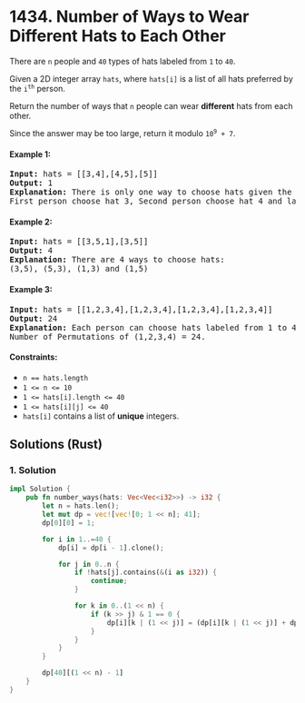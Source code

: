 # 1434. Number of Ways to Wear Different Hats to Each Other
There are `n` people and `40` types of hats labeled from `1` to `40`.

Given a 2D integer array `hats`, where `hats[i]` is a list of all hats preferred by the <code>i<sup>th</sup></code> person.

Return the number of ways that `n` people can wear **different** hats from each other.

Since the answer may be too large, return it modulo <code>10<sup>9</sup> + 7</code>.

#### Example 1:
<pre>
<strong>Input:</strong> hats = [[3,4],[4,5],[5]]
<strong>Output:</strong> 1
<strong>Explanation:</strong> There is only one way to choose hats given the conditions.
First person choose hat 3, Second person choose hat 4 and last one hat 5.
</pre>

#### Example 2:
<pre>
<strong>Input:</strong> hats = [[3,5,1],[3,5]]
<strong>Output:</strong> 4
<strong>Explanation:</strong> There are 4 ways to choose hats:
(3,5), (5,3), (1,3) and (1,5)
</pre>

#### Example 3:
<pre>
<strong>Input:</strong> hats = [[1,2,3,4],[1,2,3,4],[1,2,3,4],[1,2,3,4]]
<strong>Output:</strong> 24
<strong>Explanation:</strong> Each person can choose hats labeled from 1 to 4.
Number of Permutations of (1,2,3,4) = 24.
</pre>

#### Constraints:
* `n == hats.length`
* `1 <= n <= 10`
* `1 <= hats[i].length <= 40`
* `1 <= hats[i][j] <= 40`
* `hats[i]` contains a list of **unique** integers.

## Solutions (Rust)

### 1. Solution
```Rust
impl Solution {
    pub fn number_ways(hats: Vec<Vec<i32>>) -> i32 {
        let n = hats.len();
        let mut dp = vec![vec![0; 1 << n]; 41];
        dp[0][0] = 1;

        for i in 1..=40 {
            dp[i] = dp[i - 1].clone();

            for j in 0..n {
                if !hats[j].contains(&(i as i32)) {
                    continue;
                }

                for k in 0..(1 << n) {
                    if (k >> j) & 1 == 0 {
                        dp[i][k | (1 << j)] = (dp[i][k | (1 << j)] + dp[i - 1][k]) % 1_000_000_007;
                    }
                }
            }
        }

        dp[40][(1 << n) - 1]
    }
}
```
